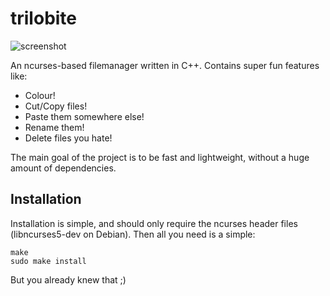 trilobite
=========

![screenshot](https://raw.github.com/kirbyman62/trilobite/master/preview.png)

An ncurses-based filemanager written in C++. Contains super fun features like:
* Colour!
* Cut/Copy files!
* Paste them somewhere else!
* Rename them!
* Delete files you hate!

The main goal of the project is to be fast and lightweight, without a huge
amount of dependencies.

Installation
------------
Installation is simple, and should only require the ncurses header files 
(libncurses5-dev on Debian). Then all you need is a simple:

```
make
sudo make install
```

But you already knew that ;) 
